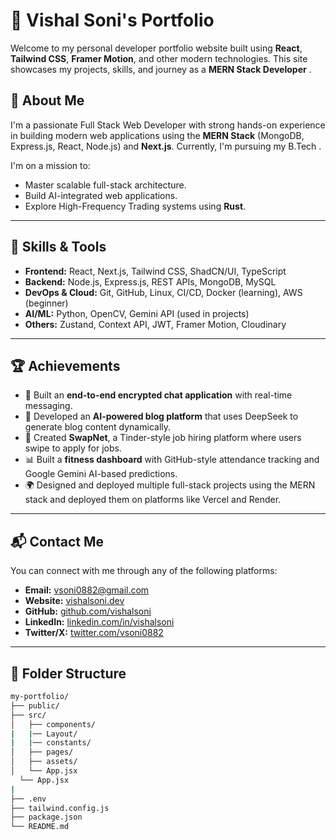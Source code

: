 # 💼 Vishal Soni's Portfolio

Welcome to my personal developer portfolio website built using **React**, **Tailwind CSS**, **Framer Motion**, and other modern technologies. This site showcases my projects, skills, and journey as a **MERN Stack Developer** .

## 🚀 About Me

I'm a passionate Full Stack Web Developer with strong hands-on experience in building modern web applications using the **MERN Stack** (MongoDB, Express.js, React, Node.js) and **Next.js**. Currently, I'm pursuing my B.Tech .

I'm on a mission to:
- Master scalable full-stack architecture.
- Build AI-integrated web applications.
- Explore High-Frequency Trading systems using **Rust**.

---

## 🧠 Skills & Tools

- **Frontend:** React, Next.js, Tailwind CSS, ShadCN/UI, TypeScript
- **Backend:** Node.js, Express.js, REST APIs, MongoDB, MySQL
- **DevOps & Cloud:** Git, GitHub, Linux, CI/CD, Docker (learning), AWS (beginner)
- **AI/ML:** Python, OpenCV, Gemini API (used in projects)
- **Others:** Zustand, Context API, JWT, Framer Motion, Cloudinary

---

## 🏆 Achievements

- 🔐 Built an **end-to-end encrypted chat application** with real-time messaging.
- 🧠 Developed an **AI-powered blog platform** that uses DeepSeek to generate blog content dynamically.
- 👥 Created **SwapNet**, a Tinder-style job hiring platform where users swipe to apply for jobs.
- 📊 Built a **fitness dashboard** with GitHub-style attendance tracking and Google Gemini AI-based predictions.
- 🌍 Designed and deployed multiple full-stack projects using the MERN stack and deployed them on platforms like Vercel and Render.

---

## 📬 Contact Me

You can connect with me through any of the following platforms:

- **Email:** [vsoni0882@gmail.com](mailto:vsoni0882@gmail.com)
- **Website:** [vishalsoni.dev](https://www.vsoni.vercel.app)
- **GitHub:** [github.com/vishalsoni](https://github.com/vishalsoni2005)
- **LinkedIn:** [linkedin.com/in/vishalsoni](https://linkedin.com/in/vishal-soni-07-)
- **Twitter/X:** [twitter.com/vsoni0882](https://twitter.com/vsoni0882)

---

## 📂 Folder Structure

```bash
my-portfolio/
├── public/
├── src/
│   ├── components/
|   |── Layout/
|   |── constants/
│   ├── pages/
│   ├── assets/
│   └── App.jsx
  └── App.jsx
|    
├── .env
├── tailwind.config.js
├── package.json
└── README.md
